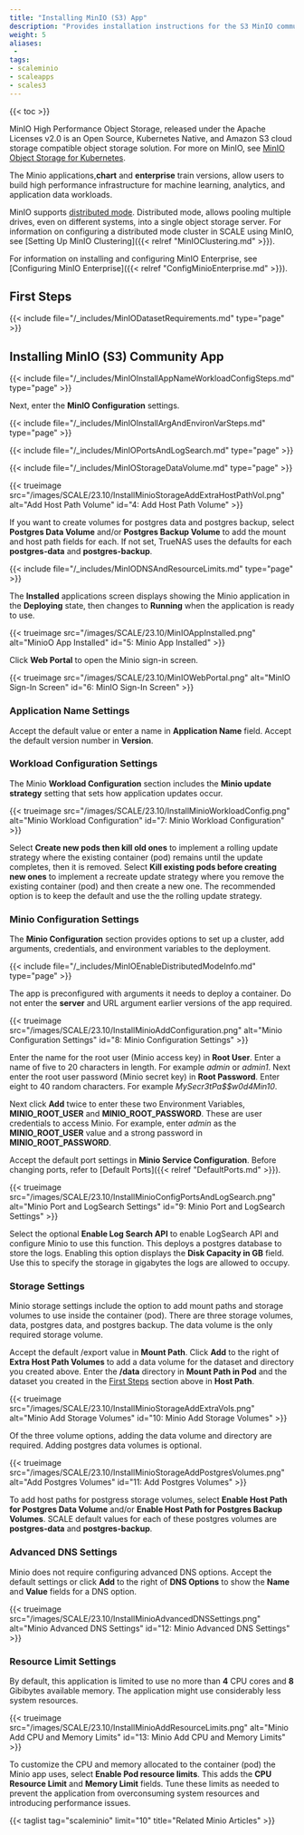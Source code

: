 ```yaml
---
title: "Installing MinIO (S3) App"
description: "Provides installation instructions for the S3 MinIO community full version application."
weight: 5
aliases:
 - 
tags:
- scaleminio
- scaleapps
- scales3
---
```


{{< toc >}}

MinIO High Performance Object Storage, released under the Apache Licenses v2.0 is an Open Source, Kubernetes Native, and Amazon S3 cloud storage compatible object storage solution. For more on MinIO, see [MinIO Object Storage for Kubernetes](https://min.io/docs/minio/kubernetes/upstream/index.html?ref=docs-redirect).

The Minio applications,**chart** and **enterprise** train versions, allow users to build high performance infrastructure for machine learning, analytics, and application data workloads.

MinIO supports [distributed mode](https://min.io/docs/minio/kubernetes/upstream/index.html?ref=docs-redirect). 
Distributed mode, allows pooling multiple drives, even on different systems, into a single object storage server. 
For information on configuring a distributed mode cluster in SCALE using MinIO, see [Setting Up MinIO Clustering]({{< relref "MinIOClustering.md" >}}).

For information on installing and configuring MinIO Enterprise, see [Configuring MinIO Enterprise]({{< relref "ConfigMinioEnterprise.md" >}}).

## First Steps

{{< include file="/_includes/MinIODatasetRequirements.md" type="page" >}}

## Installing MinIO (S3) Community App

{{< include file="/_includes/MinIOInstallAppNameWorkloadConfigSteps.md" type="page" >}}

Next, enter the **MinIO Configuration** settings.

{{< include file="/_includes/MinIOInstallArgAndEnvironVarSteps.md" type="page" >}}

{{< include file="/_includes/MinIOPortsAndLogSearch.md" type="page" >}}

{{< include file="/_includes/MinIOStorageDataVolume.md" type="page" >}}

{{< trueimage src="/images/SCALE/23.10/InstallMinioStorageAddExtraHostPathVol.png" alt="Add Host Path Volume" id="4: Add Host Path Volume" >}}

If you want to create volumes for postgres data and postgres backup, select **Postgres Data Volume** and/or **Postgres Backup Volume** to add the mount and host path fields for each. 
If not set, TrueNAS uses the defaults for each **postgres-data** and **postgres-backup**.

{{< include file="/_includes/MinIODNSAndResourceLimits.md" type="page" >}}

The **Installed** applications screen displays showing the Minio application in the **Deploying** state, then changes to **Running** when the application is ready to use. 

{{< trueimage src="/images/SCALE/23.10/MinIOAppInstalled.png" alt="MinioO App Installed" id="5: Minio App Installed" >}}

Click **Web Portal** to open the Minio sign-in screen.

{{< trueimage src="/images/SCALE/23.10/MinIOWebPortal.png" alt="MinIO Sign-In Screen" id="6: MinIO Sign-In Screen" >}}

### Application Name Settings
Accept the default value or enter a name in **Application Name** field. 
Accept the default version number in **Version**.

### Workload Configuration Settings
The Minio **Workload Configuration** section includes the **Minio update strategy** setting that sets how application updates occur. 

{{< trueimage src="/images/SCALE/23.10/InstallMinioWorkloadConfig.png" alt="Minio Workload Configuration" id="7: Minio Workload Configuration" >}}

Select **Create new pods then kill old ones** to implement a rolling update strategy where the existing container (pod) remains until the update completes, then it is removed. 
Select **Kill existing pods before creating new ones** to implement a recreate update strategy where you remove the existing container (pod) and then create a new one.
The recommended option is to keep the default and use the the rolling update strategy.

### Minio Configuration Settings
The **Minio Configuration** section provides options to set up a cluster, add arguments, credentials, and environment variables to the deployment. 

{{< include file="/_includes/MinIOEnableDistributedModeInfo.md" type="page" >}}

The app is preconfigured with arguments it needs to deploy a container. Do not enter the **server** and URL argument earlier versions of the app required.

{{< trueimage src="/images/SCALE/23.10/InstallMinioAddConfiguration.png" alt="Minio Configuration Settings" id="8: Minio Configuration Settings" >}}

Enter the name for the root user (Minio access key) in **Root User**. Enter a name of five to 20 characters in length. For example *admin* or *admin1*. 
Next enter the root user password (Minio secret key) in **Root Password**. Enter eight to 40 random characters. For example *MySecr3tPa$$w0d4Min10*.

Next click **Add** twice to enter these two Environment Variables, **MINIO_ROOT_USER** and **MINIO_ROOT_PASSWORD**. 
These are user credentials to access Minio. For example, enter *admin* as the **MINIO_ROOT_USER** value and a strong password in **MINIO_ROOT_PASSWORD**.

Accept the default port settings in **Minio Service Configuration**. Before changing ports, refer to [Default Ports]({{< relref "DefaultPorts.md" >}}).

{{< trueimage src="/images/SCALE/23.10/InstallMinioConfigPortsAndLogSearch.png" alt="Minio Port and LogSearch Settings" id="9: Minio Port and LogSearch Settings" >}}

Select the optional **Enable Log Search API** to enable LogSearch API and configure Minio to use this function. This deploys a postgres database to store the logs. 
Enabling this option displays the **Disk Capacity in GB** field. Use this to specify the storage in gigabytes the logs are allowed to occupy.

### Storage Settings

Minio storage settings include the option to add mount paths and storage volumes to use inside the container (pod). 
There are three storage volumes, data, postgres data, and postgres backup. The data volume is the only required storage volume. 

Accept the default /export value in **Mount Path**.
Click **Add** to the right of **Extra Host Path Volumes** to add a data volume for the dataset and directory you created above.
Enter the **/data** directory in **Mount Path in Pod** and the dataset you created in the [First Steps](#first-steps) section above in **Host Path**.

{{< trueimage src="/images/SCALE/23.10/InstallMinioStorageAddExtraVols.png" alt="Minio Add Storage Volumes" id="10: Minio Add Storage Volumes" >}}

Of the three volume options, adding the data volume and directory are required. 
Adding postgres data volumes is optional.

{{< trueimage src="/images/SCALE/23.10/InstallMinioStorageAddPostgresVolumes.png" alt="Add Postgres Volumes" id="11: Add Postgres Volumes" >}}

To add host paths for postgress storage volumes, select **Enable Host Path for Postgres Data Volume** and/or **Enable Host Path for Postgres Backup Volumes**. 
SCALE default values for each of these postgres volumes are **postgres-data** and **postgres-backup**.

### Advanced DNS Settings

Minio does not require configuring advanced DNS options. 
Accept the default settings or click **Add** to the right of **DNS Options** to show the **Name** and **Value** fields for a DNS option.

{{< trueimage src="/images/SCALE/23.10/InstallMinioAdvancedDNSSettings.png" alt="Minio Advanced DNS Settings" id="12: Minio Advanced DNS Settings" >}}

### Resource Limit Settings
By default, this application is limited to use no more than **4** CPU cores and **8** Gibibytes available memory.
The application might use considerably less system resources.

{{< trueimage src="/images/SCALE/23.10/InstallMinioAddResourceLimits.png" alt="Minio Add CPU and Memory Limits" id="13: Minio Add CPU and Memory Limits" >}}

To customize the CPU and memory allocated to the container (pod) the Minio app uses, select **Enable Pod resource limits**. 
This adds the **CPU Resource Limit** and **Memory Limit** fields. 
Tune these limits as needed to prevent the application from overconsuming system resources and introducing performance issues.


{{< taglist tag="scaleminio" limit="10" title="Related Minio Articles" >}}

